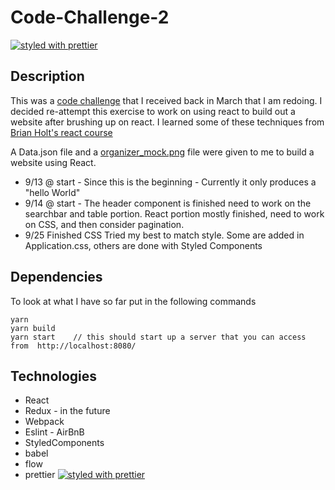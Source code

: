 # Code-Challenge-2
[![styled with prettier](https://img.shields.io/badge/styled_with-prettier-ff69b4.svg)](https://github.com/prettier/prettier)
## Description
This was a [code challenge](https://github.com/josekim/Code-Challenge) that I received back in March that I am redoing.  I decided re-attempt this exercise to work on using react to build out a website after brushing up on react. I learned some of these techniques from [Brian Holt's react course](https://btholt.github.io/complete-intro-to-react/)  

A Data.json file and a [organizer_mock.png](./organizer_mock.png) file were given to me to build a website using React.  

* 9/13 @ start - Since this is the beginning - Currently it only produces a "hello World"
* 9/14 @ start - The header component is finished need to work on the searchbar and table portion.  React portion mostly finished, need to work on CSS, and then consider pagination.
* 9/25 Finished CSS Tried my best to match style. Some are added in Application.css, others are done with Styled Components

## Dependencies

To look at what I have so far put in the following commands 

```
yarn 
yarn build
yarn start    // this should start up a server that you can access from  http://localhost:8080/
```
## Technologies
* React
* Redux - in the future
* Webpack
* Eslint - AirBnB
* StyledComponents
* babel
* flow 
* prettier  [![styled with prettier](https://img.shields.io/badge/styled_with-prettier-ff69b4.svg)](https://github.com/prettier/prettier)

